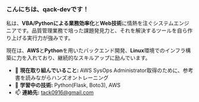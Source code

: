 <!--
**qack-dev/qack-dev** is a ✨ _special_ ✨ repository because its `README.md` (this file) appears on your GitHub profile.

Here are some ideas to get you started:

- 🔭 I’m currently working on ...
- 🌱 I’m currently learning ...
- 👯 I’m looking to collaborate on ...
- 🤔 I’m looking for help with ...
- 💬 Ask me about ...
- 📫 How to reach me: ...
- 😄 Pronouns: ...
- ⚡ Fun fact: ...
-->
### こんにちは、qack-devです！

私は、**VBA/Pythonによる業務効率化**と**Web技術**に情熱を注ぐシステムエンジニアです。品質管理業務で培った課題発見力と、それを解決するツールを自ら作り上げる実行力が強みです。

現在は、**AWS**と**Python**を用いたバックエンド開発、**Linux**環境でのインフラ構築に力を入れており、継続的なスキルアップに励んでいます。

- 🔭 **現在取り組んでいること:** AWS SysOps Administrator取得のために、参考書を読みながらハンズオントレーニング
- 🌱 **学習中の技術:** Python(Flask, Boto3), AWS
- 📫 **連絡先:** [tack0916@gmail.com](mailto:tack0916@gmail.com)
